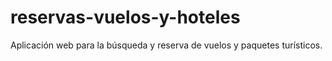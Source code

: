 # reservas-vuelos-y-hoteles
Aplicación web para la búsqueda y reserva de vuelos y paquetes turísticos.
